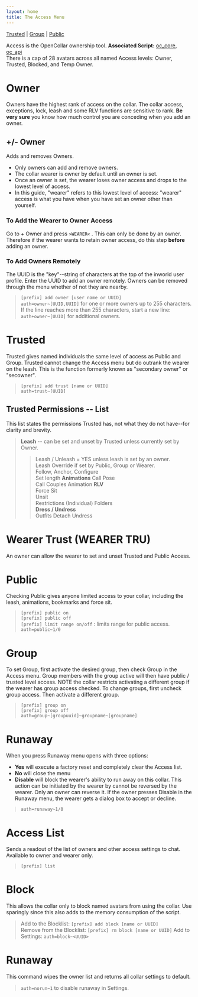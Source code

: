 ```yaml
---
layout: home
title: The Access Menu
---
```


[Trusted](#trusted) | [Group](#group) | [Public](#public)  

Access is the OpenCollar ownership tool. **Associated Script:** [oc_core](https://github.com/OpenCollarTeam/OpenCollar/blob/master/src/collar/oc_core.lsl), [oc_api](https://github.com/OpenCollarTeam/OpenCollar/blob/master/src/collar/oc_api.lsl)    
There is a cap of 28 avatars across all named Access levels: Owner, Trusted, Blocked, and Temp Owner.

# Owner
Owners have the highest rank of access on the collar.  The collar access, exceptions, lock, leash and some RLV functions are sensitive to rank.  **Be very sure** you know how much control you are conceding when you add an owner.

## +/- Owner
Adds and removes Owners.  
* Only owners can add and remove owners.  
* The collar wearer is owner by default until an owner is set.  
* Once an owner is set, the wearer loses owner access and drops to the lowest level of access.
* In this guide, "wearer" refers to this lowest level of access:  "wearer" access is what you have when you have set an owner other than yourself.

### To Add the Wearer to Owner Access 
Go to + Owner and press `>WEARER<` .  This can only be done by an owner.  Therefore if the wearer wants to retain owner access, do this step **before** adding an owner.

### To Add Owners Remotely  

The UUID is the "key"--string of characters at the top of the inworld user profile.  Enter the UUID to add an owner remotely.  Owners can be removed through the menu whether of not they are nearby.

>`[prefix] add owner [user name or UUID]`    
>`auth=owner~[UUID,UUID]` for one or more owners up to 255 characters.  If the line reaches more than 255 characters, start a new line:  
>`auth+owner~[UUID]` for additional owners.

   
# Trusted
Trusted gives named individuals the same level of access as Public and Group.  Trusted cannot change the Access menu but do outrank the wearer on the leash. This is the function formerly known as "secondary owner" or "secowner". 

>`[prefix] add trust [name or UUID]`    
>`auth=trust~[UUID]`  

## Trusted Permissions -- List  

This list states the permissions Trusted has, not what they do not have--for clarity and brevity.  
> **Leash** -- can be set and unset by Trusted unless currently set by Owner.   
>> Leash / Unleash = YES unless leash is set by an owner.    
>> Leash Override if set by Public, Group or Wearer.   
>> Follow, Anchor, Configure  
>> Set length 
> **Animations** 
>> Call Pose  
>> Call Couples Animation
> **RLV**  
>> Force Sit  
>> Unsit        
>> Restrictions (Individual)
>> Folders    
> **Dress / Undress**   
>> Outfits 
>> Detach 
>> Undress 

# Wearer Trust (WEARER TRU)   
An owner can allow the wearer to set and unset Trusted and Public Access.   

# Public
Checking Public gives anyone limited access to your collar, including the leash, animations, bookmarks and force sit.  
>`[prefix] public on`  
>`[prefix] public off`  
>`[prefix] limit range on/off` : limits range for public access.  
`auth=public~1/0`

# Group  
To set Group, first activate the desired group, then check Group in the Access menu.  Group members with the group active will then have public / trusted level access.  NOTE the collar restricts activating a different group if the wearer has group access checked.  To change groups, first uncheck group access. Then activate a different group.  
> `[prefix] group on`  
>`[prefix] group off`  
>`auth=group~[groupuuid]~groupname~[groupname]`

# Runaway
When you press Runaway menu opens with three options:  
- **Yes** will execute a factory reset and completely clear the Access list.
- **No** will close the menu
- **Disable** will block the wearer's ability to run away on this collar.  This action can be initiated by the wearer by cannot be reversed by the wearer.  Only an owner can reverse it.  If the owner presses Disable in the Runaway menu, the wearer gets a dialog box to accept or decline.  
>`auth=runaway~1/0`  

# Access List 
Sends a readout of the list of owners and other access settings to chat.  Available to owner and wearer only.  
> `[prefix] list`  


# Block    
This allows the collar only to block named avatars from using the collar.  Use sparingly since this also adds to the memory consumption of the script.  

>Add to the Blocklist: `[prefix] add block [name or UUID]`  
>Remove from the Blocklist: `[prefix] rm block [name or UUID]`
>Add to Settings: `auth=block~<UUID>`

# Runaway  
This command wipes the owner list and returns all collar settings to default.   
>`auth=norun~1` to disable runaway in Settings.
